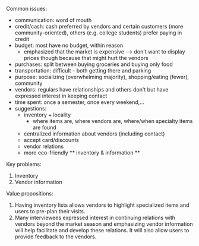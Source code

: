 Common issues:
- communication: word of mouth
- credit/cash: cash preferred by vendors and certain customers (more community-oriented), others (e.g. college students) prefer paying in credit
- budget: most have no budget, within reason 
  - emphasized that the market is expensive --> don't want to display prices though because that might hurt the vendors 
- purchases: split between buying groceries and buying only food 
- transportation: difficult – both getting there and parking
- purpose: socializing (overwhelming majority), shopping/eating (fewer), community
- vendors: regulars have relationships and others don't but have expressed interest in keeping contact
- time spent: once a semester, once every weekend,... 
- suggestions:
  - inventory + locality
    - where items are, where vendors are, where/when specialty items are found 
  - centralized information about vendors (including contact)
  - accept card/discounts
  - vendor relations
  - more eco-friendly
  ** inventory & information ** 

Key problems:
1. Inventory
2. Vendor information

Value propositions: 
1. Having inventory lists allows vendors to highlight specialized items and users to pre-plan their visits.
2. Many interviewees expressed interest in continuing relations with vendors beyond the market season and emphasizing vendor information will help facilitate and develop these relations. It will also allow users to provide feedback to the vendors.